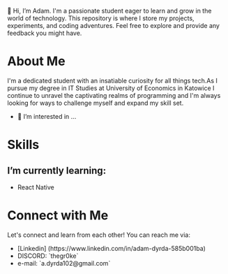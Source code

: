 👋 Hi, I’m Adam. I'm a passionate student eager to learn and grow in the world of technology. This repository is where I store my projects, experiments, and coding adventures. Feel free to explore and provide any feedback you might have.

<h1>About Me</h1>

 I'm a dedicated student with an insatiable curiosity for all things tech.As I pursue my degree in IT Studies at University of Economics in Katowice I continue to unravel the captivating realms of programming and I'm always looking for ways to challenge myself and expand my skill set.
- 👀 I’m interested in ...
<h1>Skills</h1>
  <h2>I’m currently learning:</h2>
  <ul>
   <li>React Native</li>
  </ul>
   
<h1>Connect with Me</h1>
  Let's connect and learn from each other! You can reach me via:
  <ul>
 <li>[Linkedin] (https://www.linkedin.com/in/adam-dyrda-585b001ba)</li>
 <li>DISCORD: `thegr0ke`</li> 
 <li>e-mail: `a.dyrda102@gmail.com`</li> 
  </ul>
  
<!---
AdamDyrda/AdamDyrda is a ✨ special ✨ repository because its `README.md` (this file) appears on your GitHub profile.
You can click the Preview link to take a look at your changes.
--->
